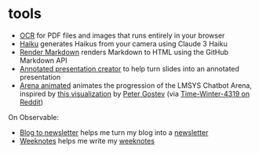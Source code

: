 # tools

- [OCR](https://tools.simonwillison.net/ocr) for PDF files and images that runs entirely in your browser
- [Haiku](https://tools.simonwillison.net/haiku) generates Haikus from your camera using Claude 3 Haiku
- [Render Markdown](https://tools.simonwillison.net/render-markdown) renders Markdown to HTML using the GitHub Markdown API
- [Annotated presentation creator](https://til.simonwillison.net/tools/annotated-presentations) to help turn slides into an annotated presentation
- [Arena animated](https://tools.simonwillison.net/arena-animated) animates the progression of the LMSYS Chatbot Arena, inspired by [this visualization](https://public.flourish.studio/visualisation/17992181/) by [Peter Gostev](https://www.linkedin.com/posts/peter-gostev_how-companies-llms-compare-over-the-course-activity-7196899934615257090-zilk) (via [Time-Winter-4319 on Reddit](https://www.reddit.com/r/LocalLLaMA/comments/1bp4j19/gpt4_is_no_longer_the_top_dog_timelapse_of/))

On Observable:

- [Blog to newsletter](https://observablehq.com/@simonw/blog-to-newsletter) helps me turn my blog into a [newsletter](https://simonw.substack.com)
- [Weeknotes](https://observablehq.com/@simonw/weeknotes) helps me write my [weeknotes](https://simonwillison.net/tags/weeknotes/)

